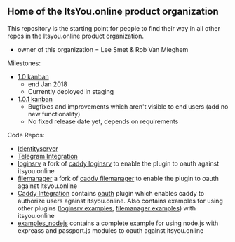 ## Home of the ItsYou.online product organization

This repository is the starting point for people to find their way in all other repos in the Itsyou.online product organization.

- owner of this organization = Lee Smet & Rob Van Mieghem  

Milestones:
- [1.0 kanban](https://waffle.io/itsyouonline/home?milestone=1.0.0)
  * end Jan 2018
  * Currently deployed in staging
- [1.0.1 kanban](https://waffle.io/itsyouonline/home?milestone=1.0.1)
  * Bugfixes and improvements which aren't visible to end users (add no new functionality)
  * No fixed release date yet, depends on requirements

Code Repos:
- [Identityserver](https://github.com/itsyouonline/identityserver)
- [Telegram Integration](https://github.com/itsyouonline/identityserver)
- [loginsrv](https://github.com/itsyouonline/loginsrv) a fork of [caddy loginsrv](https://github.com/tarent/loginsrv) to enable the plugin to oauth against itsyou.online
- [filemanager](https://github.com/itsyouonline/filemanager) a fork of [caddy filemanager](https://github.com/hacdias/loginsrv) to enable the plugin to oauth against itsyou.online
- [Caddy Integration](https://github.com/itsyouonline/caddy-integration) contains [oauth](https://github.com/itsyouonline/caddy-integration/tree/master/oauth) plugin which enables caddy to authorize users against itsyou.online. Also contains examples for using other plugins ([loginsrv examples](https://github.com/itsyouonline/caddy-integration/tree/master/examples/loginsrv), [filemanager examples](https://github.com/itsyouonline/caddy-integration/tree/master/examples/filemanager)) with itsyou.online 
- [examples_nodejs](https://github.com/itsyouonline/examples_nodejs) contains a complete example for using node.js with expreass and passport.js modules to oauth against itsyou.online
